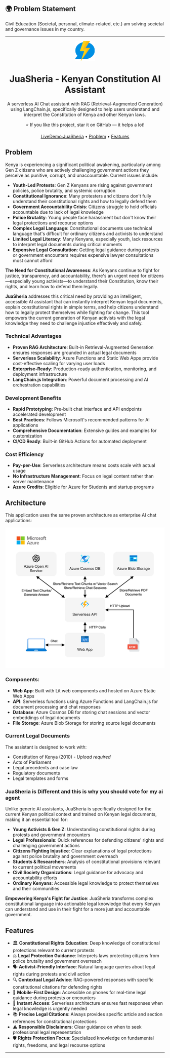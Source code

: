 ## 🌍 Problem Statement

Civil Education (Societal, personal, climate-related, etc.)
am solving societal and governance issues in my country.

---

<div align="center">

<img src="./packages/webapp/public/favicon.png" alt="" align="center" height="64" />

# JuaSheria - Kenyan Constitution AI Assistant

A serverless AI Chat assistant with RAG (Retrieval-Augmented Generation) using LangChain.js, specifically designed to help users understand and interpret the Constitution of Kenya and other Kenyan laws.

:star: If you like this project, star it on GitHub — it helps a lot!

[LiveDemo:JuaSheria](https://witty-ground-053be570f.1.azurestaticapps.net/) • [Problem](#problem) • [Features](#features)

</div>

## Problem

Kenya is experiencing a significant political awakening, particularly among Gen Z citizens who are actively challenging government actions they perceive as punitive, corrupt, and unaccountable. Current issues include:

- **Youth-Led Protests**: Gen Z Kenyans are rising against government policies, police brutality, and systemic corruption
- **Constitutional Ignorance**: Many protesters and citizens don't fully understand their constitutional rights and how to legally defend them
- **Government Accountability Crisis**: Citizens struggle to hold officials accountable due to lack of legal knowledge
- **Police Brutality**: Young people face harassment but don't know their legal protections and recourse options
- **Complex Legal Language**: Constitutional documents use technical language that's difficult for ordinary citizens and activists to understand
- **Limited Legal Literacy**: Many Kenyans, especially youth, lack resources to interpret legal documents during critical moments
- **Expensive Legal Consultation**: Getting legal guidance during protests or government encounters requires expensive lawyer consultations most cannot afford

**The Need for Constitutional Awareness**: As Kenyans continue to fight for justice, transparency, and accountability, there's an urgent need for citizens—especially young activists—to understand their Constitution, know their rights, and learn how to defend them legally.

**JuaSheria** addresses this critical need by providing an intelligent, accessible AI assistant that can instantly interpret Kenyan legal documents, explain constitutional rights in simple terms, and help citizens understand how to legally protect themselves while fighting for change. This tool empowers the current generation of Kenyan activists with the legal knowledge they need to challenge injustice effectively and safely.

### Technical Advantages

- **Proven RAG Architecture**: Built-in Retrieval-Augmented Generation ensures responses are grounded in actual legal documents
- **Serverless Scalability**: Azure Functions and Static Web Apps provide cost-effective scaling for varying user loads
- **Enterprise-Ready**: Production-ready authentication, monitoring, and deployment infrastructure
- **LangChain.js Integration**: Powerful document processing and AI orchestration capabilities

### Development Benefits

- **Rapid Prototyping**: Pre-built chat interface and API endpoints accelerated development
- **Best Practices**: Follows Microsoft's recommended patterns for AI applications
- **Comprehensive Documentation**: Extensive guides and examples for customization
- **CI/CD Ready**: Built-in GitHub Actions for automated deployment

### Cost Efficiency

- **Pay-per-Use**: Serverless architecture means costs scale with actual usage
- **No Infrastructure Management**: Focus on legal content rather than server maintenance
- **Azure Credits**: Eligible for Azure for Students and startup programs

## Architecture

This application uses the same proven architecture as enterprise AI chat applications:

<div align="center">
  <img src="./docs/images/architecture.drawio.png" alt="Application architecture" width="640px" />
</div>

### Components:

- **Web App**: Built with Lit web components and hosted on Azure Static Web Apps
- **API**: Serverless functions using Azure Functions and LangChain.js for document processing and chat responses
- **Database**: Azure Cosmos DB for storing chat sessions and vector embeddings of legal documents
- **File Storage**: Azure Blob Storage for storing source legal documents

### Current Legal Documents

The assistant is designed to work with:

- Constitution of Kenya (2010) - _Upload required_
- Acts of Parliament
- Legal precedents and case law
- Regulatory documents
- Legal templates and forms

### JuaSheria is Different and this is why you should vote for my ai agent

Unlike generic AI assistants, JuaSheria is specifically designed for the current Kenyan political context and trained on Kenyan legal documents, making it an essential tool for:

- **Young Activists & Gen Z**: Understanding constitutional rights during protests and government encounters
- **Legal Professionals**: Quick references for defending citizens' rights and challenging government actions
- **Citizens Fighting Injustice**: Clear explanations of legal protections against police brutality and government overreach
- **Students & Researchers**: Analysis of constitutional provisions relevant to current political movements
- **Civil Society Organizations**: Legal guidance for advocacy and accountability efforts
- **Ordinary Kenyans**: Accessible legal knowledge to protect themselves and their communities

**Empowering Kenya's Fight for Justice**: JuaSheria transforms complex constitutional language into actionable legal knowledge that every Kenyan can understand and use in their fight for a more just and accountable government.

## Features

- 🏛️ **Constitutional Rights Education**: Deep knowledge of constitutional protections relevant to current protests
- ⚖️ **Legal Protection Guidance**: Interprets laws protecting citizens from police brutality and government overreach
- 🗣️ **Activist-Friendly Interface**: Natural language queries about legal rights during protests and civil action
- 🔍 **Contextual Legal Advice**: RAG-powered responses with specific constitutional citations for defending rights
- 📱 **Mobile-First Design**: Accessible on phones for real-time legal guidance during protests or encounters
- 🚀 **Instant Access**: Serverless architecture ensures fast responses when legal knowledge is urgently needed
- 📚 **Precise Legal Citations**: Always provides specific article and section references for constitutional protections
- ⚠️ **Responsible Disclaimers**: Clear guidance on when to seek professional legal representation
- 🛡️ **Rights Protection Focus**: Specialized knowledge on fundamental rights, freedoms, and legal recourse options

---
